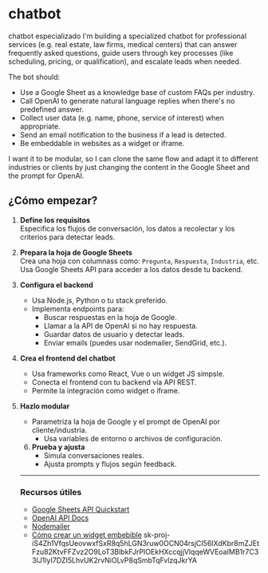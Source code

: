 # chatbot
chatbot especializado
I'm building a specialized chatbot for professional services (e.g. real estate, law firms, medical centers) that can answer frequently asked questions, guide users through key processes (like scheduling, pricing, or qualification), and escalate leads when needed. 

The bot should:
- Use a Google Sheet as a knowledge base of custom FAQs per industry.
- Call OpenAI to generate natural language replies when there's no predefined answer.
- Collect user data (e.g. name, phone, service of interest) when appropriate.
- Send an email notification to the business if a lead is detected.
- Be embeddable in websites as a widget or iframe.

I want it to be modular, so I can clone the same flow and adapt it to different industries or clients by just changing the content in the Google Sheet and the prompt for OpenAI.
## ¿Cómo empezar?

1. **Define los requisitos**  
    Especifica los flujos de conversación, los datos a recolectar y los criterios para detectar leads.

2. **Prepara la hoja de Google Sheets**  
    Crea una hoja con columnass como: `Pregunta`, `Respuesta`, `Industria`, etc. Usa Google Sheets API para acceder a los datos desde tu backend.

3. **Configura el backend**  
    - Usa Node.js, Python o tu stack preferido.
    - Implementa endpoints para:
      - Buscar respuestas en la hoja de Google.
      - Llamar a la API de OpenAI si no hay respuesta.
      - Guardar datos de usuario y detectar leads.
      - Enviar emails (puedes usar nodemailer, SendGrid, etc.).

4. **Crea el frontend del chatbot**  
    - Usa frameworks como React, Vue o un widget JS simpsle.
    - Conecta el frontend con tu backend vía API REST.
    - Permite la integración como widget o iframe.

5. **Hazlo modular**  
    - Parametriza la hoja de Google y el prompt de OpenAI por cliente/industria.
        - Usa variables de entorno o archivos de configuración.

    6. **Prueba y ajusta**  
        - Simula conversaciones reales.
        - Ajusta prompts y flujos según feedback.

    ---

    ### Recursos útiles

    - [Google Sheets API Quickstart](https://developers.google.com/sheets/api/quickstart)
    - [OpenAI API Docs](https://platform.openai.com/docs/api-reference)
    - [Nodemailer](https://nodemailer.com/about/)
    - [Cómo crear un widget embebible](https://developer.mozilla.org/en-US/docs/Web/HTML/Element/iframe)
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